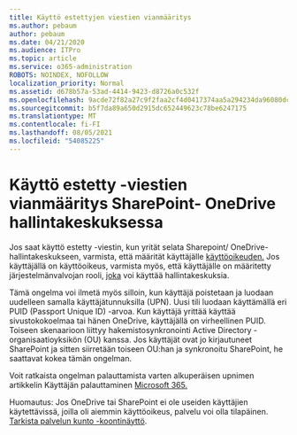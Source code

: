 ```yaml
---
title: Käyttö estettyjen viestien vianmääritys
ms.author: pebaum
author: pebaum
ms.date: 04/21/2020
ms.audience: ITPro
ms.topic: article
ms.service: o365-administration
ROBOTS: NOINDEX, NOFOLLOW
localization_priority: Normal
ms.assetid: d678b57a-53ad-4414-9423-d8726a0c532f
ms.openlocfilehash: 9acde72f82a27c9f2faa2cf4d0417374aa5a294234da96080dc0498d07639248
ms.sourcegitcommit: b5f7da89a650d2915dc652449623c78be6247175
ms.translationtype: MT
ms.contentlocale: fi-FI
ms.lasthandoff: 08/05/2021
ms.locfileid: "54085225"
---
```

# <a name="troubleshoot-access-denied-messages-in-sharepointonedrive-admin-center"></a>Käyttö estetty -viestien vianmääritys SharePoint- OneDrive hallintakeskuksessa

Jos saat käyttö estetty -viestin, kun yrität selata Sharepoint/ OneDrive-hallintakeskukseen, varmista, että määrität käyttäjälle [käyttöoikeuden.](https://docs.microsoft.com/microsoft-365/admin/add-users/add-users) Jos käyttäjällä on käyttöoikeus, varmista myös, että käyttäjälle on määritetty järjestelmänvalvojan rooli, [joka](https://docs.microsoft.com/microsoft-365/admin/add-users/about-admin-roles) voi käyttää hallintakeskuksia.

Tämä ongelma voi ilmetä myös silloin, kun käyttäjä poistetaan ja luodaan uudelleen samalla käyttäjätunnuksilla (UPN). Uusi tili luodaan käyttämällä eri PUID (Passport Unique ID) -arvoa. Kun käyttäjä yrittää käyttää sivustokokoelmaa tai hänen OneDrive, käyttäjällä on virheellinen PUID. Toiseen skenaarioon liittyy hakemistosynkronointi Active Directory -organisaatioyksikön (OU) kanssa. Jos käyttäjät ovat jo kirjautuneet SharePoint ja sitten siirretään toiseen OU:han ja synkronoitu SharePoint, he saattavat kokea tämän ongelman.

Voit ratkaista ongelman palauttamista varten alkuperäisen upnimen artikkelin Käyttäjän palauttaminen [Microsoft 365.](https://docs.microsoft.com/microsoft-365/admin/add-users/restore-user)

Huomautus: Jos OneDrive tai SharePoint ei ole useiden käyttäjien käytettävissä, joilla oli aiemmin käyttöoikeus, palvelu voi olla tilapäinen.  [Tarkista palvelun kunto -koontinäyttö](https://portal.office.com/adminportal/home#/servicehealth).


